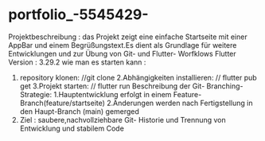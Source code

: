 # portfolio_-5545429-
Projektbeschreibung : das Projekt zeigt eine einfache Startseite mit einer AppBar und einem Begrüßungstext.Es dient als Grundlage für weitere Entwicklungen und zur Übung von Git- und Flutter- Worfklows
Flutter Version : 3.29.2
wie man es starten kann : 
1. repository klonen: //git clone <repository-url>
2.Abhängigkeiten installieren: // flutter pub get
3.Projekt starten: // flutter run
Beschreibung der Git- Branching-Strategie:
1.Hauptentwicklung erfolgt in einem Feature- Branch(feature/startseite)
2.Änderungen werden nach Fertigstellung in den Haupt-Branch (main) gemerged
3. Ziel : saubere,nachvollziehbare Git- Historie und Trennung von Entwicklung und stabilem Code
